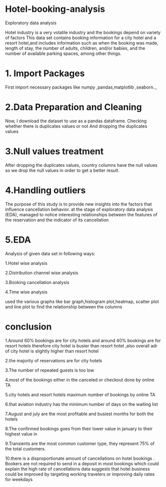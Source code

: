 # Hotel-booking-analysis
Exploratory data analysis

Hotel industry is a very volatile industry and the bookings depend on variety of factors This data set contains booking information for a city hotel and a resort hotel,and includes information such as when the booking was made, length of stay, the number of adults, children, and/or babies, and the number of available parking spaces, among other things.

# 1. Import Packages

First import necessary packages like  numpy ,pandas,matplotlib ,seaborn..,

# 2.Data Preparation and Cleaning

 Now, I download the dataset to use as a pandas dataframe.
Checking whether there is duplicates values or not
And dropping the duplicates values

 # 3.Null values treatment

After dropping the duplicates values, country columns have the null values so we drop the null values  in order to get a better result.

# 4.Handling outliers
The purpose of this study is  to provide new insights into the factors that influence cancellation behavior. at the stage of exploratory data analysis (EDA),  managed to notice interesting relationships between the features of the reservation and the indicator of its cancellation

# 5.EDA

Analysis of given data set in following ways:
 
 1.Hotel wise analysis
 
2.Distribution channel wise analysis

3.Booking cancellation analysis

4.Time wise analysis

used the various graphs like bar graph,histogram plot,heatmap, scatter plot and line plot to find the relationship between the columns

# conclusion

1.Around 60% bookings are for city hotels and around 40% bookings are for resort hotels therefore city hotel is busier than resort hotel ,also overall adr of city hotel is slightly higher than resort hotel

2.the majority of reservations are for city hotels

3.The number of repeated guests is too low

4.most of the bookings either in the canceled or checkout done by online TA

5.city hotels and resort hotels maximum number of bookings by online TA

6.that aviation industry has the minimum number of days on the waiting list

7.August and july are the most  profitable and busiest months for both the hotels

8.The confirmed bookings goes from their lower value  in january to their highest value  in 

9.Transients are the most common customer type, they represent 75% of the total customers.

10.there is a disproportionate amount of cancellations on hotel bookings . Bookers are not required to send in a deposit in most bookings which could explain the high rate of cancellations
data suggests that hotel business could be improved by targeting working travelers or improving daily rates for weekdays 
